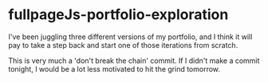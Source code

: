 # fullpageJs-portfolio-exploration

I've been juggling three different versions of my portfolio, and I think it will pay to take a step back and start one of those iterations from scratch.

This is very much a 'don't break the chain' commit. If I didn't make a commit tonight, I would be a lot less motivated to hit the grind tomorrow.
